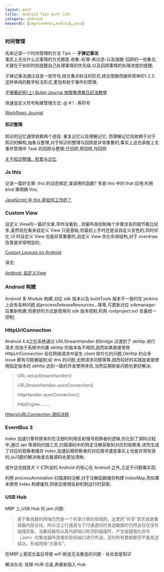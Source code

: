 ```yaml
---
layout: post
title:  Android Tips part (14)
category: android
keywords: [improvement,android,java]
---
```


### 时间管理 

先来记录一个时间管理的方法 Tips -- **子弹记事法**    
事实上无论什么记事情的方式都是 收集-处理-再过滤-以及提醒-回顾的一些集合,关键在于如何时刻提醒自己处理事情的优先级,以及回顾事情的处理进度的提醒;     

子弹记事法通过自造一些符号,结合重点标注的形式,结合图像而摒弃简单的1.2.3.这样单纯的数字标注形式,更加有助于事件的管理;


[子彈筆記術(上) Bullet Journal 快狠準清單日記法教學 
](http://www.playpcesor.com/2015/12/bullet-journal.html?m=1)

快速自定义符号构建管理方式: @ # ! ..等符号

[Workflowy Journal](https://medium.com/@amirmasoudabdol/workflowy-journal-d33405065d64)

#### 知识整理  

知识的记忆通常依赖两个途径: 重复记忆以及理解记忆; 而理解记忆则依赖于对于知识的解构,抽象与整理,对于知识的整理与回顾是非常重要的;事实上这也承接上文事件管理中 Task 的回顾与整理;日回顾,周回顾,月回顾

[关于知识整理、积累与记忆](http://freemind.pluskid.org/misc/knowledge-accumulate/)

### Js this 

记录一篇好文章: this 的动态绑定,谁调用的函数? 多层 this 中的 that 应用;利用bind 等明确 this;

[JavaScript 中 this 是如何工作的？](http://snailsky.me/2014/08/31/javascript-%E4%B8%AD-this-%E6%98%AF%E5%A6%82%E4%BD%95%E5%B7%A5%E4%BD%9C%E7%9A%84%EF%BC%9F/)

### Custom View 

自定义 View的一篇好文章,早咋没看到...测量布局绘制每个步骤涉及的细节都比较多,虽然现在看来自定义 View 只是基础,但最初上手时还是谈自定义变色的,同时优化 UI 时自定义 View 也是非常重要的,自定义 View 优化布局结构,对于 overdraw 改善是非常明显的;

[Custom Layouts on Android](http://lucasr.org/2014/05/12/custom-layouts-on-android/)

译文:

[Android: 自定义View](http://www.jianshu.com/p/29bb35a4860e)

### Android 构建

Android 多 Module 构建,对应 sdk 版本以及 buildTools 版本不一致时在 jenkins 上会有各种问题,如processReleaseResources...等等,可更新对应 sdkmanager 后重新构建,但更好的方式是使用同 sdk 版本控制,利用 rootproject.ext 变量统一控制;


### HttpUrlConnection  

Android 4.4之后系统通过 URLStreamHandler 的bridge 过渡到了 okhttp 进行请求,但由于系统中内置 okhttp 的版本各不相同,因而如果直接使用 HttpUrlConnection 会在网络请求中诞生 client 碎片化的问题,OkHttp 的众多 issue 都有可能被碰到;如 dns 的问题,无限请求问题等等,因而较好的实践是直接使用指定版本的 okhttp 达到一致的开发使用体验,当然后期排查问题也更好解决;   

> URL.setupStreamHandler()
> 
> URLStreamHandler.openConnection()    
> 
> HttpHandler.openConnection()     
> 
> HttpEngine........

[Http(s)URLConnection 源码流程](https://zhuanlan.zhihu.com/p/29205566)

### EventBus  3

Index 加速引擎将原来的在注册时利用反射搜寻观察者的逻辑,优化到了源码过程中,通过 apt 等源码扫描工具,扫描源码中的特定注解获取到对应的观察者,进而生成了对应的观察者缓存 Index,加速后期观察者的对应搜寻速度事实上也是非常有效的;从问题的解决角度去看源码也更加清晰;

或许这也就是大 V 们所说的 Android 的核心在 Android 之外,立足于问题看实现;

利用 processAnnotation 扫描源码注解,对于注解函数缓存构建 IndexMap,而如果未使用 Index 构建缓存,则依旧使用反射机制运行时获取;


### USB Hub 

MBP 上,USB Hub 的 jam 问题:

> 基于集线器的网络仍然是一个共享介质的局域网，这里的"共享"其实就是集线器内部总线，所以当上行通道与下行通道同时发送数据时仍然会存在信号碰撞现象。当集线器将从其内部端口检测到碰撞时，产生碰撞强化信号（Jam）向集线器所连接的目标端口进行传送。这时所有数据都将不能发送成功，形成网络"大塞车"。

在MBP上表现合盖后导致 wifi 断连无法重连的问题 - 处处皆是知识

解决办法: 拔掉 HUB 合盖,再重新插入 Hub


